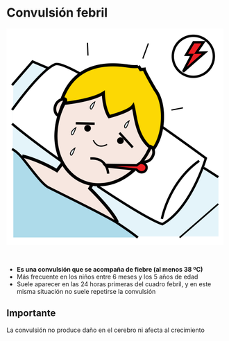 # Convulsión febril


![Fig.1.6. Fiebre. Sergio Palao. ARASAAC. CC BY-NC-SA](img/M1_6.png)


 

*   **Es una convulsión que se acompaña de fiebre (al menos 38 ºC)**
*   Más frecuente en los niños entre 6 meses y los 5 años de edad
*   Suele aparecer en las 24 horas primeras del cuadro febril, y en este misma situación no suele repetirse la convulsión

## Importante

La convulsión no produce daño en el cerebro ni afecta al crecimiento

